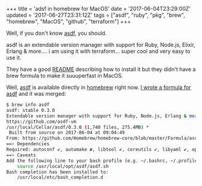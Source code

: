 +++
title = 'adsf in homebrew for MacOS'
date = '2017-06-04T23:29:00Z'
updated = '2017-06-27T23:31:12Z'
tags = ["asdf", "ruby", "pkg", "brew", "homebrew", "MacOS", "github", "terraform"]
+++

Well, if you don't know [asdf](https://github.com/asdf-vm/asdf), you should.

asdf is an extendable version manager with support for Ruby, Node.js, Elixir, Erlang & more.... i am using it with terraform... super cool and very easy to use it.

They have a good [README](https://github.com/asdf-vm/asdf/blob/master/README.md) describing how to install it but they didn't have a brew formula to make it suuuperfast in MacOS.

Well, [asdf](https://github.com/asdf-vm/) is available directly in [homebrew](https://brew.sh/) right now. [I wrote a formula for asdf](https://github.com/Homebrew/homebrew-core/blob/37954ce7325f848f5867b9e320a8e91895d7d619/Formula/asdf.rb) and it was merged:

```bash
$ brew info asdf
asdf: stable 0.3.0
Extendable version manager with support for Ruby, Node.js, Erlang & more
https://github.com/asdf-vm
/usr/local/Cellar/asdf/0.3.0 (1,740 files, 275.4MB) *
 Built from source on 2017-06-04 at 09:04:49
From: https://github.com/Homebrew/homebrew-core/blob/master/Formula/asdf.rb
==> Dependencies
Required: autoconf ✔, automake ✘, libtool ✔, coreutils ✔, libyaml ✔, openssl ✔, readline ✔, unixodbc ✔
==> Caveats
Add the following line to your bash profile (e.g. ~/.bashrc, ~/.profile, or ~/.bash_profile)
    source /usr/local/opt/asdf/asdf.sh
Bash completion has been installed to:
    /usr/local/etc/bash_completion.d
```
